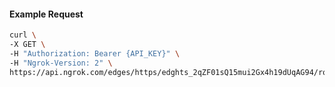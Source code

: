 <!-- Code generated for API Clients. DO NOT EDIT. -->

#### Example Request

```bash
curl \
-X GET \
-H "Authorization: Bearer {API_KEY}" \
-H "Ngrok-Version: 2" \
https://api.ngrok.com/edges/https/edghts_2qZF01sQ15mui2Gx4h19dUqAG94/routes/edghtsrt_2qZF00vjLvmUa1IJqVf8aXMwQKK/traffic_policy
```

